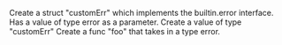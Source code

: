 Create a struct "customErr" which implements the builtin.error interface. 
Has a value of type error as a parameter.
Create a value of type "customErr"
Create a func "foo" that takes in a type error.